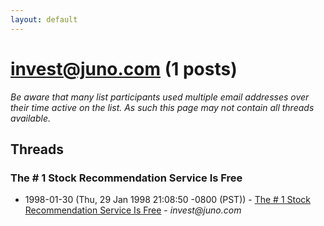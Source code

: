 ```yaml
---
layout: default
---
```


# invest@juno.com (1 posts)

_Be aware that many list participants used multiple email addresses over their time active on the list. As such this page may not contain all threads available._

## Threads

### The # 1 Stock Recommendation Service Is Free
+ 1998-01-30 (Thu, 29 Jan 1998 21:08:50 -0800 (PST)) - [The # 1 Stock Recommendation Service Is Free](/archive/1998/01/4e0a8d5ac4a9b33f928a3780c5f6f401face6d8370884bf04fbefa5e8bb4a272) - _invest@juno.com_

